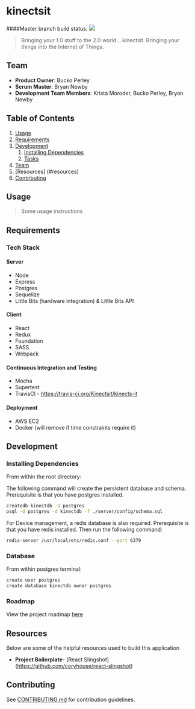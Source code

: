 # kinectsit       

####Master branch build status: ![](https://travis-ci.org/Kinectsit/kinects-it.svg?branch=master)

> Bringing your 1.0 stuff to the 2.0 world....kinectsit.
> Bringing your things into the Internet of Things.
> 

## Team

  - __Product Owner__: Bucko Perley
  - __Scrum Master__: Bryan Newby
  - __Development Team Members__: Krista Moroder, Bucko Perley, Bryan Newby

## Table of Contents

1. [Usage](#Usage)
1. [Requirements](#requirements)
1. [Development](#development)
    1. [Installing Dependencies](#installing-dependencies)
    1. [Tasks](#tasks)
1. [Team](#team)
1. [Resources] (#resources)
1. [Contributing](#contributing)

## Usage 

> Some usage instructions

## Requirements

### Tech Stack

#### Server
- Node 
- Express
- Postgres
- Sequelize
- Little Bits (hardware integration) & Little Bits API

#### Client
- React 
- Redux 
- Foundation 
- SASS
- Webpack

#### Continuous Integration and Testing
- Mocha
- Supertest
- TravisCI - https://travis-ci.org/Kinectsit/kinects-it

#### Deployment
- AWS EC2 
- Docker (will remove if time constraints require it)

## Development

### Installing Dependencies

From within the root directory:

The following command will create the persistent database and schema.  Prerequisite is that you have
postgres installed.

```sh
createdb kinectdb -U postgres
psql -U postgres -d kinectdb -f ./server/config/schema.sql
```
For Device management, a redis database is also required. Prerequisite is that you have redis installed. Then run the following command:

```sh
redis-server /usr/local/etc/redis.conf --port 6379
```

### Database

From within postgres terminal:

```sh
create user postgres
create database kinectdb owner postgres
```

### Roadmap

View the project roadmap [here](LINK_TO_PROJECT_ISSUES)

## Resources
Below are some of the helpful resources used to build this application
- __Project Boilerplate__- [React Slingshot] (https://github.com/coryhouse/react-slingshot)

## Contributing

See [CONTRIBUTING.md](CONTRIBUTING.md) for contribution guidelines.
